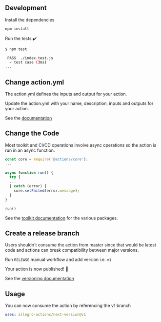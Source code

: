 ## Development

Install the dependencies

```bash
npm install
```

Run the tests :heavy_check_mark:

```bash
$ npm test

 PASS  ./index.test.js
  ✓ test case (3ms)
...
```

## Change action.yml

The action.yml defines the inputs and output for your action.

Update the action.yml with your name, description, inputs and outputs for your action.

See the [documentation](https://help.github.com/en/articles/metadata-syntax-for-github-actions)

## Change the Code

Most toolkit and CI/CD operations involve async operations so the action is run in an async function.

```javascript
const core = require('@actions/core');
...

async function run() {
  try {
  ...
  } catch (error) {
    core.setFailed(error.message);
  }
}

run()
```

See the [toolkit documentation](https://github.com/actions/toolkit/blob/master/README.md#packages) for the various
packages.

## Create a release branch

Users shouldn't consume the action from master since that would be latest code and actions can break compatibility
between major versions.

Run `RELEASE` manual workflow and add version i.e. `v1`

Your action is now published! :rocket:

See the [versioning documentation](https://github.com/actions/toolkit/blob/master/docs/action-versioning.md)

## Usage

You can now consume the action by referencing the v1 branch

```yaml
uses: allegro-actions/next-version@v1
```